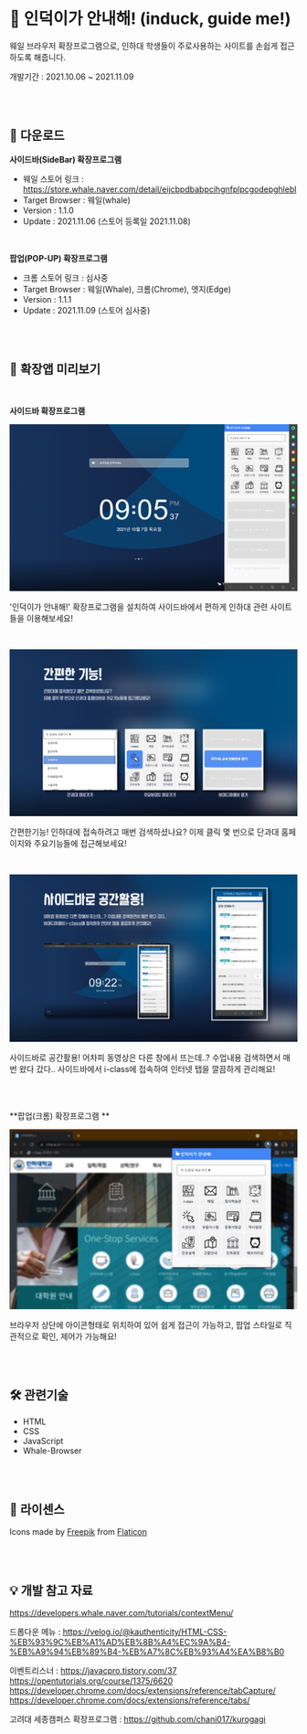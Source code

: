 # 🦢 인덕이가 안내해! (induck, guide me!)
웨일 브라우저 확장프로그램으로, 인하대 학생들이 주로사용하는 사이트를 손쉽게 접근하도록 해줍니다.

개발기간 : 2021.10.06 ~ 2021.11.09

<br/><br/>

## 🚀 다운로드

**사이드바(SideBar) 확장프로그램**

- 웨일 스토어 링크 : https://store.whale.naver.com/detail/eijcbpdbabpcihgnfplpcgodepghlebl
- Target Browser : 웨일(whale)
- Version : 1.1.0
- Update : 2021.11.06 (스토어 등록일 2021.11.08)

<br/>

**팝업(POP-UP) 확장프로그램**

- 크롬 스토어 링크 : 심사중
- Target Browser : 웨일(Whale), 크롬(Chrome), 엣지(Edge)
- Version : 1.1.1
- Update : 2021.11.09 (스토어 심사중)

<br/>

<br/>

## 🎪 확장앱 미리보기

<br/>

**사이드바 확장프로그램**

![전체보기](./readme_file/image/image_11.png)

'인덕이가 안내해!' 확장프로그램을 설치하여 사이드바에서 편하게 인하대 관련 사이트들을 이용해보세요!

<br/>

![전체보기](./readme_file/image/image_22.png)

간편한기능! 인하대에 접속하려고 매번 검색하셨나요? 이제 클릭 몇 번으로 단과대 홈페이지와 주요기능들에 접근해보세요!

<br/>

![전체보기](./readme_file/image/image_33.png)

사이드바로 공간활용! 어차피 동영상은 다른 창에서 뜨는데..? 수업내용 검색하면서 매번 왔다 갔다.. 사이드바에서 i-class에 접속하여 인터넷 탭을 깔끔하게 관리해요!

<br/><br/>

**팝업(크롬) 확장프로그램 **

![전체보기](./readme_file/image/chrome/chrome_popup_(1).png)

브라우저 상단에 아이콘형태로 위치하여 있어 쉽게 접근이 가능하고, 팝업 스타일로 직관적으로 확인, 제어가 가능해요!

<br/><br/>

## 🛠 관련기술

- HTML
- CSS
- JavaScript
- Whale-Browser

<br/><br/>

## 📑 라이센스

Icons made by [Freepik](https://www.freepik.com/) from [Flaticon](https://www.flaticon.com/)

<br/><br/>

## 💡 개발 참고 자료
https://developers.whale.naver.com/tutorials/contextMenu/

드롭다운 메뉴 : https://velog.io/@kauthenticity/HTML-CSS-%EB%93%9C%EB%A1%AD%EB%8B%A4%EC%9A%B4-%EB%A9%94%EB%89%B4-%EB%A7%8C%EB%93%A4%EA%B8%B0

이벤트리스너 : https://javacpro.tistory.com/37
https://opentutorials.org/course/1375/6620
https://developer.chrome.com/docs/extensions/reference/tabCapture/
https://developer.chrome.com/docs/extensions/reference/tabs/

고려대 세종캠퍼스 확장프로그램 : https://github.com/chani017/kurogagi

